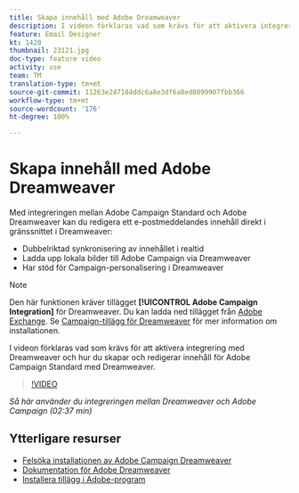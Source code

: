 ```yaml
---
title: Skapa innehåll med Adobe Dreamweaver
description: I videon förklaras vad som krävs för att aktivera integrering med Dreamweaver och hur du skapar och redigerar innehåll för Adobe Campaign Standard med Dreamweaver.
feature: Email Designer
kt: 1420
thumbnail: 23121.jpg
doc-type: feature video
activity: use
team: TM
translation-type: tm+mt
source-git-commit: 11263e247184ddc6a8e3df6a8ed0899907fbb366
workflow-type: tm+mt
source-wordcount: '176'
ht-degree: 100%

---
```



# Skapa innehåll med Adobe Dreamweaver

Med integreringen mellan Adobe Campaign Standard och Adobe Dreamweaver kan du redigera ett e-postmeddelandes innehåll direkt i gränssnittet i Dreamweaver:

* Dubbelriktad synkronisering av innehållet i realtid
* Ladda upp lokala bilder till Adobe Campaign via Dreamweaver
* Har stöd för Campaign-personalisering i Dreamweaver

>[!NOTE]
>
>Den här funktionen kräver tillägget **[!UICONTROL Adobe Campaign Integration]** för Dreamweaver. Du kan ladda ned tillägget från [Adobe Exchange](https://exchange.adobe.com/creativecloud.html#search). Se [Campaign-tillägg för Dreamweaver](https://helpx.adobe.com/se/dreamweaver/using/working-with-dreamweaver-and-campaign.html) för mer information om installationen.

I videon förklaras vad som krävs för att aktivera integrering med Dreamweaver och hur du skapar och redigerar innehåll för Adobe Campaign Standard med Dreamweaver.

>[!VIDEO](https://video.tv.adobe.com/v/23121?quality=12)

*Så här använder du integreringen mellan Dreamweaver och Adobe Campaign (02:37 min)*

## Ytterligare resurser

* [Felsöka installationen av Adobe Campaign Dreamweaver](https://helpx.adobe.com/se/dreamweaver/kb/dreamweaver-campaign-integration-issue.html)
* [Dokumentation för Adobe Dreamweaver](https://helpx.adobe.com/dreamweaver/using/working-with-dreamweaver-and-campaign.html)
* [Installera tillägg i Adobe-program](https://helpx.adobe.com/se/creative-cloud/kb/installingextensionsandaddons.html)

